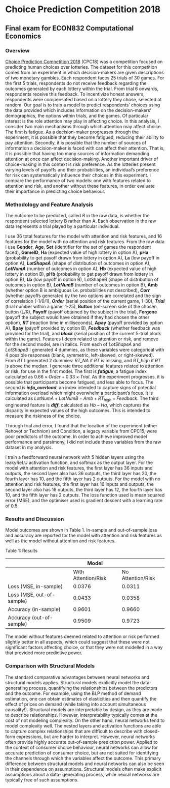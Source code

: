 # Choice Prediction Competition 2018
## Final exam for ECON832 Computational Economics
 
### Overview
[Choice Prediction Competition 2018](https://cpc-18.com/experimental-task/) (CPC18) was a competition focused on predicting human choices over lotteries. The dataset for this competition comes from an experiment in which decision-makers are given descriptions of two monetary gambles. Each respondent faces 25 trials of 30 games. For the first 5 trials, respondents do not receive feedback regarding the outcomes generated by each lottery within the trial. From trial 6 onwards, respondents receive this feedback. To incentivize honest answers, respondents were compensated based on a lottery they chose, selected at random. Our goal is to train a model to predict respondents’ choices using the data provided which includes information on the decision-makers’ demographics, the options within trials, and the games. Of particular interest is the role attention may play in affecting choice. In this analysis, I consider two main mechanisms through which attention may affect choice. The first is fatigue. As a decision-maker progresses through the experiment, it is possible that they become fatigued, reducing their ability to pay attention. Secondly, it is possible that the number of sources of information a decision-maker is faced with can affect their attention. That is, it is possible that having too many sources of information demanding attention at once can affect decision-making. Another important driver of choice-making in this context is risk preference. As the lotteries present varying levels of payoffs and their probabilities, an individual’s preference for risk can systematically influence their choices in this experiment. I compare the performance of two models: one with features related to attention and risk, and another without these features, in order evaluate their importance in predicting choice behaviour.

### Methodology and Feature Analysis
The outcome to be predicted, called *B* in the raw data, is whether the respondent selected lottery B rather than A. Each observation in the raw data represents a trial played by a particular individual.

I use 36 total features for the model with attention and risk features, and 16 features for the model with no attention and risk features. From the raw data I use **Gender**, **Age**, **Set** (identifier for the set of games the respondent faced), **GameID**, **Ha** (expected value of high lottery in option A), **pHa** (probability to get payoff drawn from lottery in option A), **La** (low payoff in option A), ***LotShapeA*** (shape of distribution of outcomes in option A), ***LotNumA*** (number of outcomes in option A), **Hb** (expected value of high lottery in option B), **pHb** (probability to get payoff drawn from lottery in option B), **Lb** (low payoff in option B), LotShapeB (shape of distribution of outcomes in option B), ***LotNumB*** (number of outcomes in option B), **Amb** (whether option B is ambiguous i.e. probabilities not described), ***Corr*** (whether payoffs generated by the two options are correlated and the sign of correlation (-1/0/1), ***Order*** (serial position of the current game, 1-30), ***Trial*** (trial number within a game, 1-25), **Button** (on-screen side of the chosen button (L/R), **Payoff** (payoff obtained by the subject in the trial), **Forgone** (payoff the subject would have obtained if they had chosen the other option), ***RT*** (reaction time in milliseconds), **Apay** (payoff provided by option A), **Bpay** (payoff provided by option B), ***Feedback*** (whether feedback was provided for the trial), and ***block*** (serial position of the current 5-trial block within the game). Features I deem related to attention or risk, and remove for the second model, are in italics. From each of *LotShapeA* and *LotShapeB* I generated 4 dummies, as these variables were categorical with 4 possible responses (blank, symmetric, left-skewed, or right-skewed). From *RT* I generated 2 dummies: *RT_NA* if *RT* is missing, and *RT_high* if *RT* is above the median. I generate three additional features related to attention or risk, for use in the first model. The first is ***fatigue***, a fatigue index calculated as $0.66 × Order + 0.33 × Trial$. As the experiment progresses, it is possible that participants become fatigued, and less able to focus. The second is ***info_overload***, an index intended to capture signs of potential information overload which might overwhelm a participant’s focus. It is calculated as $LotNumA + LotNumB − Amb + RT_{high} + Feedback$. The third engineered feature is ***diff***, calculated as $Hb − Ha$, which captures the disparity in expected values of the high outcomes. This is intended to measure the riskiness of the choice.

Through trial and error, I found that the location of the experiment (either Rehovot or Technion)
and Condition, a legacy variable from CPC15, were poor predictors of the outcome. In order to
achieve improved model performance and parsimony, I did not include these variables from the
raw dataset in my analysis.

I train a feedforward neural network with 5 hidden layers using the leakyReLU activation
function, and softmax as the output layer. For the model with attention and risk features, the first
layer has 36 inputs and outputs, the second layer also has 36 outputs, the third layer has 20, the
fourth layer has 10, and the fifth layer has 2 outputs. For the model with no attention and risk
features, the first layer has 16 inputs and outputs, the second layer also has 16 outputs, the third
layer has 12, the fourth layer has 10, and the fifth layer has 2 outputs. The loss function used is
mean squared error (MSE), and the optimiser used is gradient descent with a learning rate of 0.5.

### Results and Discussion

Model outcomes are shown in Table 1. In-sample and out-of-sample loss and accuracy are
reported for the model with attention and risk features as well as the model without attention and
risk features.

Table 1: Results 

|                           | Model               |                   |
| ------------------------- | ------------------- | ----------------- |
|                           | With Attention/Risk | No Attention/Risk |
| Loss (MSE, in-sample)     | 0.0376              | 0.0311            |
| Loss (MSE, out-of-sample) | 0.0433              | 0.0358            |
| Accuracy (in-sample)      | 0.9601              | 0.9660            |
| Accuracy (out-of-sample)  | 0.9509              | 0.9723            |

The model without features deemed related to attention or risk performed slightly better in all
aspects, which could suggest that these were not significant factors affecting choice, or that they
were not modelled in a way that provided more predictive power.

### Comparison with Structural Models

The standard comparative advantages between neural networks and structural models applies.
Structural models explicitly model the data-generating process, quantifying the relationships
between the predictors and the outcome. For example, using the BLP method of demand
estimation, one can obtain estimates of elasticities and then quantify the effect of prices on
demand (while taking into account simultaneous causality!). Structural models are interpretable
by design, as they are made to describe relationships. However, interpretability typically comes
at the cost of not modeling complexity.
On the other hand, neural networks tend to model complexity well. The nested layers and
activation functions are able to capture complex relationships that are difficult to describe with
closed-form expressions, but are harder to interpret. However, neural networks often provide
highly accurate out-of-sample prediction power. Applied to the context of consumer choice
behaviour, neural networks can allow for accurate prediction of consumer choice, but are not
suited for identifying the channels through which the variables affect the outcome.
This primary difference between structural models and neural networks can also be seen in their
dependence on assumptions. Structural models often make explicit assumptions about a data-
generating process, while neural networks are typically free of such assumptions.
